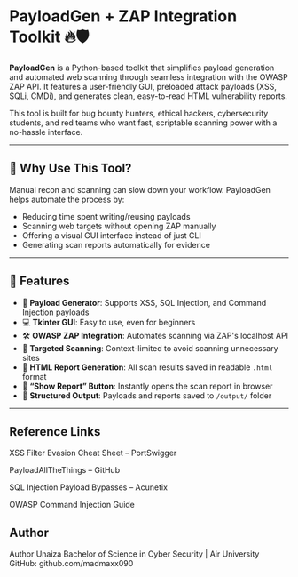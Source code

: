 # PayloadGen + ZAP Integration Toolkit 🔥🛡️

**PayloadGen** is a Python-based toolkit that simplifies payload generation and automated web scanning through seamless integration with the OWASP ZAP API. It features a user-friendly GUI, preloaded attack payloads (XSS, SQLi, CMDi), and generates clean, easy-to-read HTML vulnerability reports.

This tool is built for bug bounty hunters, ethical hackers, cybersecurity students, and red teams who want fast, scriptable scanning power with a no-hassle interface.

---

## 🧠 Why Use This Tool?

Manual recon and scanning can slow down your workflow. PayloadGen helps automate the process by:

- Reducing time spent writing/reusing payloads
- Scanning web targets without opening ZAP manually
- Offering a visual GUI interface instead of just CLI
- Generating scan reports automatically for evidence

---

## 🚀 Features

- 🧠 **Payload Generator**: Supports XSS, SQL Injection, and Command Injection payloads
- 💻 **Tkinter GUI**: Easy to use, even for beginners
- 🛠️ **OWASP ZAP Integration**: Automates scanning via ZAP's localhost API
- 🎯 **Targeted Scanning**: Context-limited to avoid scanning unnecessary sites
- 📄 **HTML Report Generation**: All scan results saved in readable `.html` format
- 🔁 **“Show Report” Button**: Instantly opens the scan report in browser
- 📂 **Structured Output**: Payloads and reports saved to `/output/` folder

---
## Reference Links
XSS Filter Evasion Cheat Sheet – PortSwigger

PayloadAllTheThings – GitHub

SQL Injection Payload Bypasses – Acunetix

OWASP Command Injection Guide
## Author
Author
Unaiza
Bachelor of Science in Cyber Security | Air University
GitHub: github.com/madmaxx090

